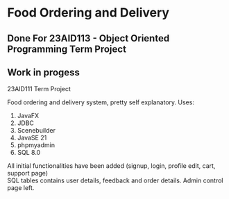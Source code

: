 # Food Ordering and Delivery 
## Done For 23AID113 - Object Oriented Programming Term Project
## Work in progess 
23AID111 Term Project 

Food ordering and delivery system, pretty self explanatory. 
Uses: 
1. JavaFX
2. JDBC
3. Scenebuilder
4. JavaSE 21
5. phpmyadmin
6. SQL 8.0
   
All initial functionalities have been added (signup, login, profile edit, cart, support page) <br>
SQL tables contains user details, feedback and order details.
Admin control page left.
    
    






